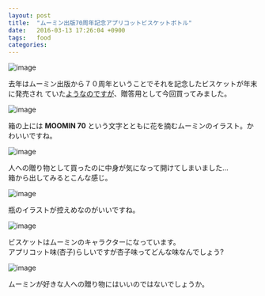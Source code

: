 ```yaml
---
layout: post
title:  "ムーミン出版70周年記念アプリコットビスケットボトル"
date:   2016-03-13 17:26:04 +0900
tags:   food
categories:
---
```


![image](https://lh3.googleusercontent.com/L3wzFPHxPyaag7yupoqBNEzXopfBZ2qFvul3GhrKfoc-G1IL3UJBJvc5KFSMCH58r0LDYwAGV0aD8rd7QhGu7P03NMD33V4EWGB2M33iN24R8b9r_qScLvWp_pikPHyfpJoBb7LbkyN9bbyQAFUAjPNvGQ2QeHSdT17pyWDcbiyEypkTnK9_VQ-XVVrISW7XGGQ3leKMJvTqIyYBkzyEuMIPYaK8W6OvDERZ51WqUuJ5rqA4SHHgXQeWcrtNSUC_wEvXc2EuGxGbH4OblVzKsQBljZf9HG43vwADyF33PXifgJFEG1lxRHeHTJCU_j-SOvMnRFM1m1QLH2nRDdFm9LChPGd_jrtZPz5dRxehg1n8CH4EK7Ft4qTloJimrwKuH97AG_LObIMDOBeNWFZ7A1k945MaqRDKxL7EE9vr8hK17hTuGDivWmodKn0JzMyl-bjPk2QxAjmOFp3F_u5Co8_ojwGg7fc0M_MElG4iPeh5mXZ0xPE3D3ewB-ysg-FGZpW8bNDxSAnhHg27_SuY2DG0ataLj5SltO9aUHWyLqT-74-0yY2FE-4zLQYNcyr6Q_c_ig=w1481-h985-no)

去年はムーミン出版から７０周年ということでそれを記念したビスケットが年末に発売され
ていた[ようなのですが](http://moomin.co.jp/goods/food/15905)、贈答用として今回買ってみました。

![image](https://lh3.googleusercontent.com/NxGVOA3TUd13GYx-CY-7KhCg6x6S1vmukwT0LYzVAa3JJPUHUDpS_G8cOf2OR1TuZLJnMrODdmYZqBM4aQY7xLDN0WJp8P_2NdOMHiSctY7gYV8JGMcjqV_iTxp3ixz5ISqLlaNV5FW6Lf_qdDLexBvz6yybKUGPgHh6uBED5ckwjqHu2-k4aMNjr1rlWTtxD35i2gRab0cBt6xxAfY7FctAAPYCbP-DmVtaBHWiq94Y4-gWp8t2xJHXfCySF4DO-NbVyc6rB2nOiM7T0QshUq_m8AloFSFLV30z29fwRUE9tV02jKmFKivv5zbtSCKzwX5I8a4SVdTB-zDpScCl_VBKSd2AZujDifeR84lSD0-wySPsR-FGh-PmXmdNl3DRpZteBAKRgOBN3MzmyJ8-qt3LD8wtizNE8Jq95Y8hkdUSYdzBzOBzqwuUuKrK18HOt0E-CA21Fuz5-20u8SmgHxVIMieMM1NBibDZapE51--X-8152BtQQgjjX_Du5XmhXUWnu6UTpmM7RgEFyUfBCpqdkUULwzZZOfNFxg4QjhBGiP0jLj_d9JPsqs0H9w996-JYQg=w1481-h985-no)

箱の上には **MOOMIN 70** という文字とともに花を摘むムーミンのイラスト。かわいいですね。

![image](https://lh3.googleusercontent.com/VOvTsHusLna2oioofK5_KNZFDeP2m7Xz2QuJfKrIo0IjACDYYI2fdG9nLrEEiuy9AeLK-PpeJcFERDghhm-9I8sBHcFEX61FMpHHeXUGOL9X-BjEMcoL_awNS2HkBu49SGNxO5GQGJ_VD-md8I-s0coqDsd0TpnLywHvm2VM1CQ0f-ReGjBQikPY6pB3gJT1mupoy7igmYaOmMwfQqPvrzReV_4dS9uJtHY-DUmkkW_NGsW-E1FmODq86SNsqC5U4VbIDLr3RnQ3FAEbHuAo_PWtaxAUU5Hm13SHL9XXfBlbWV0NCxskLV7LqsTD-fa1OowlNKkK_QdfmL-DMMhB4mDMvd5XyrL5eZLPIUtop3z3FTP9-k-VyahIcZSBmpe2N9Ww6BjE6QhWfqnRhdl_8Owj8MeycRrapdYAWYc_EiyCF1Or7n5QXKgkExHNygBPzfyA6qz5BLkPBTuZ8fAF04iAapLzr3il4ro75E2EdlD_0Zwvk5NLok2ok7l2vLQvK5vh7K1OzCzZ6RHUAn019HEK5cxu5FdPs49BfqLuW_DLy_rDGfKkR0i7Zv9s9ZCl0BhMdA=w1481-h985-no)

人への贈り物として買ったのに中身が気になって開けてしまいました...  
箱から出してみるとこんな感じ。  

![image](https://lh3.googleusercontent.com/7fzQz0h8McVizNZrpwWHVlqFAXkaCKMD2L933SrLc4o06Xknw5VkfylbqHh0JHdnpWj9wLnmhVD8Q0IINdYxPG_c0CGX5Rrx2H21YwrEJYIiHhCeaau0m9cNCRNWKyBR4ZOtBDqR0AFXkmeRlxSlmxlaO53mRR5oCkCMc1VQDXxYsBk2_Y4BHYHdHJTU4OpHdNz0y3LIiDjdRdIVnJMVeeQvc1qrniqs6HinD7ZyTb2TIP_06Hw6PyvWdznjVnIOKVEtYC7tgQ-QwCZHy0_FNgOqQum8epbHTnzfePgzz30HYaDjQI4TvhYDN9PhsbSoYI7BBo-lui4QrY40TiHDvz1K_5juK2-ussPiVP1-ADCJhOGzqN99TXOh45YCMFAsrc_ZTB6QiSa04uNynOAakfo9v5esrBOWpi9XKHjGANyzuyPPyOuao-CMVmd4yEPGj0d7Y6XwC33vxWjU0h2fPT5IgbPPLx8wEl7NcDJN_e04-0UappCBAj8W5v09HEFQcTzaFryPhvM9vxcYgBFQjXtcp3jAk2uSwyv0aadKxERd_d_UdEMU5bsyWv3aQQ9rKr7WDg=w1481-h985-no)

瓶のイラストが控えめなのがいいですね。

![image](https://lh3.googleusercontent.com/G2sE8kkfj50jDuD6_mBoXNkCLMvdUB7l0Cmm9AOeTqm63xgsL7X70iOmlvgds80F8PzgVSXJqsvTQOqwtjqCtNNxi8i4dNyyEgAvuY9vQ9dLOKSbAyuC3JVLQDNne1WYvr-Ms_0zOyeSdeJMHQeNO4p7ITd5CSgIGuIV2x3Wnu0xaRQWJV9DIcrRtsN4L2LLKQaOqt5XOEOQF1ygsSnyKUYD3UQTVxffTdzgKO72xQ256gs2WPCQ2mV_IpvLTOTcXAv47r8eyU9CSiQyKRLfYx66hF_DMQ8TmvHpGugPoDn9Ty0JUj-aCb6dGGBijbzVC3IInXYd1j5JljSs-JFxWNpXCFTlqOtNTtnkY4TXQqQKrrU1qs8eqpWAmNH7-EudF_qUPLerNgQQ4emF3NlsirwF3kLLoO9niEi_xvU4bi4EEr-qrk93L3edwaXpMQ1Eihsk4hswWN67mfWv5GcE7chFdsbhPxSAZhJY-tJXnZuqovmp4bysjFPCxAWNe6fjXUyakuQP1v-_w0v4ggzuIy_FfFJZ7cPcjvj0do3ChOnGYkafyjXZepq-75s4ctgfHy0tqg=w1481-h985-no)

ビスケットはムーミンのキャラクターになっています。  
アプリコット味(杏子)らしいですが杏子味ってどんな味なんでしょう?

![image](https://lh3.googleusercontent.com/PnQh9JZoBH9wdisTfLM6DnCY-Olq0u_1cyQTeV3deJWFdNQ_sCFCl8VyS5MUOAFDJ4oUqisAstpPzHKzwQavwu1EzCxUY3R9SWKo0LzfePxBkTu0wtE4o0WUPxSgTM7oxtHoIB0ygkZaf3c6HRfysRtzo2sd-2NIUdKUmr-yEARtSXaI7TisvltjImI_VwZWs0ybz8VGEniSzthsTi2WqpPNph3vY17aQZE4631Vt614folQsDmsVXazAcv16cow2EKCjhrNeUKSYEi4ccMO8UP5hiHbo1mFu2VtDBNwCc3UCDs9RLTS_lz1z8bskWhzYjWhf9HWevQRbm32tJj1ZwZPoAwY3CMhE2B7O9iKucU9QsKyy-QUWZIKh4QFsd3lG703EvZMjcGnWc_tA247Npz21UpH3Zo9ri3N73VrHD5D2q5Z-Ts1_1w-pYJBKtQmdenT04pFCeD_x8YeSHCEisVIvhgKeadlKR9mqMToRPKMM7ZlzZ-cqYzrMt47jNoE3venP4B66GtyvW2iUoW5CrI9oZRvSEQxfhGLlZyWymg5AAT5VqEeTUKWychFUHCnT2RzhQ=w1481-h985-no)

ムーミンが好きな人への贈り物にはいいのではないでしょうか。

